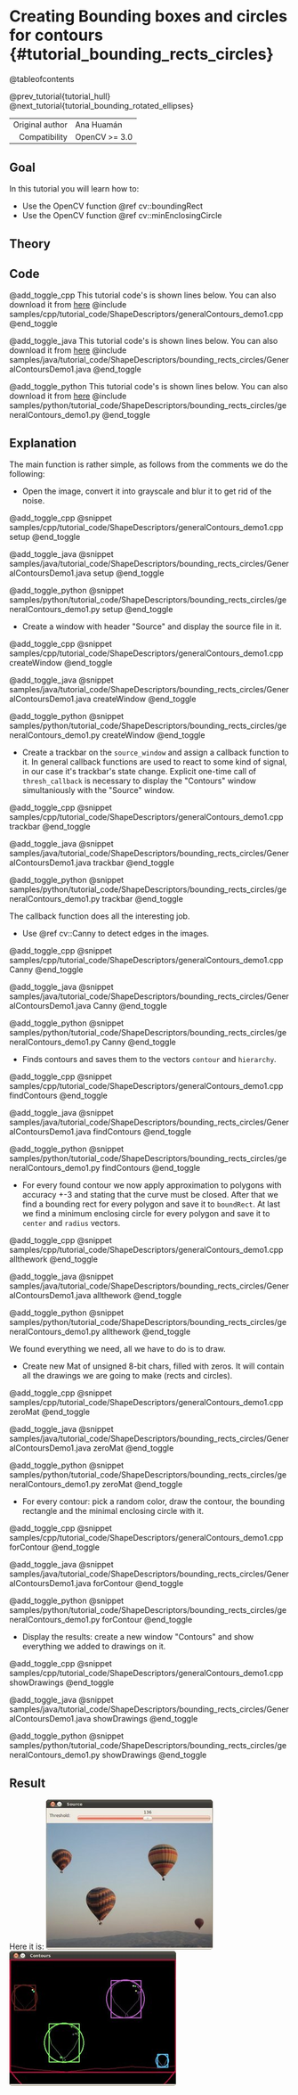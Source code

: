 Creating Bounding boxes and circles for contours {#tutorial_bounding_rects_circles}
================================================

@tableofcontents

@prev_tutorial{tutorial_hull}
@next_tutorial{tutorial_bounding_rotated_ellipses}

|    |    |
| -: | :- |
| Original author | Ana Huamán |
| Compatibility | OpenCV >= 3.0 |

Goal
----

In this tutorial you will learn how to:

-   Use the OpenCV function @ref cv::boundingRect
-   Use the OpenCV function @ref cv::minEnclosingCircle

Theory
------

Code
----

@add_toggle_cpp
This tutorial code's is shown lines below. You can also download it from
[here](https://github.com/opencv/opencv/tree/4.x/samples/cpp/tutorial_code/ShapeDescriptors/generalContours_demo1.cpp)
@include samples/cpp/tutorial_code/ShapeDescriptors/generalContours_demo1.cpp
@end_toggle

@add_toggle_java
This tutorial code's is shown lines below. You can also download it from
[here](https://github.com/opencv/opencv/tree/4.x/samples/java/tutorial_code/ShapeDescriptors/bounding_rects_circles/GeneralContoursDemo1.java)
@include samples/java/tutorial_code/ShapeDescriptors/bounding_rects_circles/GeneralContoursDemo1.java
@end_toggle

@add_toggle_python
This tutorial code's is shown lines below. You can also download it from
[here](https://github.com/opencv/opencv/tree/4.x/samples/python/tutorial_code/ShapeDescriptors/bounding_rects_circles/generalContours_demo1.py)
@include samples/python/tutorial_code/ShapeDescriptors/bounding_rects_circles/generalContours_demo1.py
@end_toggle

Explanation
-----------

The main function is rather simple, as follows from the comments we do the following:
-   Open the image, convert it into grayscale and blur it to get rid of the noise.

@add_toggle_cpp
@snippet samples/cpp/tutorial_code/ShapeDescriptors/generalContours_demo1.cpp setup
@end_toggle

@add_toggle_java
@snippet samples/java/tutorial_code/ShapeDescriptors/bounding_rects_circles/GeneralContoursDemo1.java setup
@end_toggle

@add_toggle_python
@snippet samples/python/tutorial_code/ShapeDescriptors/bounding_rects_circles/generalContours_demo1.py setup
@end_toggle

-  Create a window with header "Source" and display the source file in it.

@add_toggle_cpp
@snippet samples/cpp/tutorial_code/ShapeDescriptors/generalContours_demo1.cpp createWindow
@end_toggle

@add_toggle_java
@snippet samples/java/tutorial_code/ShapeDescriptors/bounding_rects_circles/GeneralContoursDemo1.java createWindow
@end_toggle

@add_toggle_python
@snippet samples/python/tutorial_code/ShapeDescriptors/bounding_rects_circles/generalContours_demo1.py createWindow
@end_toggle

-  Create a trackbar on the `source_window` and assign a callback function to it.
   In general callback functions are used to react to some kind of signal, in our
   case it's trackbar's state change.
   Explicit one-time call of `thresh_callback` is necessary to display
   the "Contours" window simultaniously with the "Source" window.

@add_toggle_cpp
@snippet samples/cpp/tutorial_code/ShapeDescriptors/generalContours_demo1.cpp trackbar
@end_toggle

@add_toggle_java
@snippet samples/java/tutorial_code/ShapeDescriptors/bounding_rects_circles/GeneralContoursDemo1.java trackbar
@end_toggle

@add_toggle_python
@snippet samples/python/tutorial_code/ShapeDescriptors/bounding_rects_circles/generalContours_demo1.py trackbar
@end_toggle

The callback function does all the interesting job.

-  Use @ref cv::Canny to detect edges in the images.

@add_toggle_cpp
@snippet samples/cpp/tutorial_code/ShapeDescriptors/generalContours_demo1.cpp Canny
@end_toggle

@add_toggle_java
@snippet samples/java/tutorial_code/ShapeDescriptors/bounding_rects_circles/GeneralContoursDemo1.java Canny
@end_toggle

@add_toggle_python
@snippet samples/python/tutorial_code/ShapeDescriptors/bounding_rects_circles/generalContours_demo1.py Canny
@end_toggle

-  Finds contours and saves them to the vectors `contour` and `hierarchy`.

@add_toggle_cpp
@snippet samples/cpp/tutorial_code/ShapeDescriptors/generalContours_demo1.cpp findContours
@end_toggle

@add_toggle_java
@snippet samples/java/tutorial_code/ShapeDescriptors/bounding_rects_circles/GeneralContoursDemo1.java findContours
@end_toggle

@add_toggle_python
@snippet samples/python/tutorial_code/ShapeDescriptors/bounding_rects_circles/generalContours_demo1.py findContours
@end_toggle

-  For every found contour we now apply approximation to polygons
   with accuracy +-3 and stating that the curve must be closed.
   After that we find a bounding rect for every polygon and save it to `boundRect`.
   At last we find a minimum enclosing circle for every polygon and
   save it to `center` and `radius` vectors.

@add_toggle_cpp
@snippet samples/cpp/tutorial_code/ShapeDescriptors/generalContours_demo1.cpp allthework
@end_toggle

@add_toggle_java
@snippet samples/java/tutorial_code/ShapeDescriptors/bounding_rects_circles/GeneralContoursDemo1.java allthework
@end_toggle

@add_toggle_python
@snippet samples/python/tutorial_code/ShapeDescriptors/bounding_rects_circles/generalContours_demo1.py allthework
@end_toggle

We found everything we need, all we have to do is to draw.

-  Create new Mat of unsigned 8-bit chars, filled with zeros.
   It will contain all the drawings we are going to make (rects and circles).

@add_toggle_cpp
@snippet samples/cpp/tutorial_code/ShapeDescriptors/generalContours_demo1.cpp zeroMat
@end_toggle

@add_toggle_java
@snippet samples/java/tutorial_code/ShapeDescriptors/bounding_rects_circles/GeneralContoursDemo1.java zeroMat
@end_toggle

@add_toggle_python
@snippet samples/python/tutorial_code/ShapeDescriptors/bounding_rects_circles/generalContours_demo1.py zeroMat
@end_toggle

-  For every contour: pick a random color, draw the contour, the bounding rectangle and
   the minimal enclosing circle with it.

@add_toggle_cpp
@snippet samples/cpp/tutorial_code/ShapeDescriptors/generalContours_demo1.cpp forContour
@end_toggle

@add_toggle_java
@snippet samples/java/tutorial_code/ShapeDescriptors/bounding_rects_circles/GeneralContoursDemo1.java forContour
@end_toggle

@add_toggle_python
@snippet samples/python/tutorial_code/ShapeDescriptors/bounding_rects_circles/generalContours_demo1.py forContour
@end_toggle

-  Display the results: create a new window "Contours" and show everything we added to drawings on it.

@add_toggle_cpp
@snippet samples/cpp/tutorial_code/ShapeDescriptors/generalContours_demo1.cpp showDrawings
@end_toggle

@add_toggle_java
@snippet samples/java/tutorial_code/ShapeDescriptors/bounding_rects_circles/GeneralContoursDemo1.java showDrawings
@end_toggle

@add_toggle_python
@snippet samples/python/tutorial_code/ShapeDescriptors/bounding_rects_circles/generalContours_demo1.py showDrawings
@end_toggle

Result
------

Here it is:
![](images/Bounding_Rects_Circles_Source_Image.jpg)
![](images/Bounding_Rects_Circles_Result.jpg)
